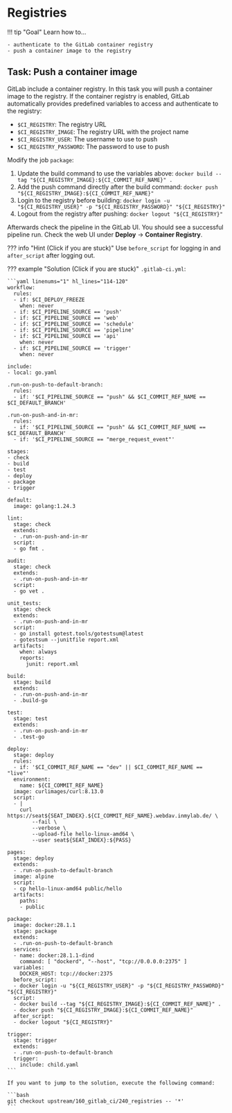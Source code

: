 # Registries

!!! tip "Goal"
    Learn how to...

    - authenticate to the GitLab container registry
    - push a container image to the registry

## Task: Push a container image

GitLab include a container registry. In this task you will push a container image to the registry. If the container registry is enabled, GitLab automatically provides predefined variables to access and authenticate to the registry:

- `$CI_REGISTRY`: The registry URL
- `$CI_REGISTRY_IMAGE`: The registry URL with the project name
- `$CI_REGISTRY_USER`: The username to use to push
- `$CI_REGISTRY_PASSWORD`: The password to use to push

Modify the job `package`:

1. Update the build command to use the variables above: `docker build --tag "${CI_REGISTRY_IMAGE}:${CI_COMMIT_REF_NAME}" .`
1. Add the push command directly after the build command: `docker push "${CI_REGISTRY_IMAGE}:${CI_COMMIT_REF_NAME}"`
1. Login to the registry before building: `docker login -u "${CI_REGISTRY_USER}" -p "${CI_REGISTRY_PASSWORD}" "${CI_REGISTRY}"`
1. Logout from the registry after pushing: `docker logout "${CI_REGISTRY}"`

Afterwards check the pipeline in the GitLab UI. You should see a successful pipeline run. Check the web UI under **Deploy** -> **Container Registry**.

??? info "Hint (Click if you are stuck)"
    Use `before_script` for logging in and `after_script` after logging out.

??? example "Solution (Click if you are stuck)"
    `.gitlab-ci.yml`:

    ```yaml linenums="1" hl_lines="114-120"
    workflow:
      rules:
      - if: $CI_DEPLOY_FREEZE
        when: never
      - if: $CI_PIPELINE_SOURCE == 'push'
      - if: $CI_PIPELINE_SOURCE == 'web'
      - if: $CI_PIPELINE_SOURCE == 'schedule'
      - if: $CI_PIPELINE_SOURCE == 'pipeline'
      - if: $CI_PIPELINE_SOURCE == 'api'
        when: never
      - if: $CI_PIPELINE_SOURCE == 'trigger'
        when: never
      
    include:
    - local: go.yaml

    .run-on-push-to-default-branch:
      rules:
      - if: '$CI_PIPELINE_SOURCE == "push" && $CI_COMMIT_REF_NAME == $CI_DEFAULT_BRANCH'

    .run-on-push-and-in-mr:
      rules:
      - if: '$CI_PIPELINE_SOURCE == "push" && $CI_COMMIT_REF_NAME == $CI_DEFAULT_BRANCH'
      - if: '$CI_PIPELINE_SOURCE == "merge_request_event"'

    stages:
    - check
    - build
    - test
    - deploy
    - package
    - trigger

    default:
      image: golang:1.24.3

    lint:
      stage: check
      extends:
      - .run-on-push-and-in-mr
      script:
      - go fmt .

    audit:
      stage: check
      extends:
      - .run-on-push-and-in-mr
      script:
      - go vet .

    unit_tests:
      stage: check
      extends:
      - .run-on-push-and-in-mr
      script:
      - go install gotest.tools/gotestsum@latest
      - gotestsum --junitfile report.xml
      artifacts:
        when: always
        reports:
          junit: report.xml

    build:
      stage: build
      extends:
      - .run-on-push-and-in-mr
      - .build-go

    test:
      stage: test
      extends:
      - .run-on-push-and-in-mr
      - .test-go

    deploy:
      stage: deploy
      rules:
      - if: '$CI_COMMIT_REF_NAME == "dev" || $CI_COMMIT_REF_NAME == "live"'
      environment:
        name: ${CI_COMMIT_REF_NAME}
      image: curlimages/curl:8.13.0
      script:
      - |
        curl https://seat${SEAT_INDEX}.${CI_COMMIT_REF_NAME}.webdav.inmylab.de/ \
            --fail \
            --verbose \
            --upload-file hello-linux-amd64 \
            --user seat${SEAT_INDEX}:${PASS}

    pages:
      stage: deploy
      extends:
      - .run-on-push-to-default-branch
      image: alpine
      script:
      - cp hello-linux-amd64 public/hello
      artifacts:
        paths:
        - public

    package:
      image: docker:28.1.1
      stage: package
      extends:
      - .run-on-push-to-default-branch
      services:
      - name: docker:28.1.1-dind
        command: [ "dockerd", "--host", "tcp://0.0.0.0:2375" ]
      variables:
        DOCKER_HOST: tcp://docker:2375
      before_script:
      - docker login -u "${CI_REGISTRY_USER}" -p "${CI_REGISTRY_PASSWORD}" "${CI_REGISTRY}"
      script:
      - docker build --tag "${CI_REGISTRY_IMAGE}:${CI_COMMIT_REF_NAME}" .
      - docker push "${CI_REGISTRY_IMAGE}:${CI_COMMIT_REF_NAME}"
      after_script:
      - docker logout "${CI_REGISTRY}"

    trigger:
      stage: trigger
      extends:
      - .run-on-push-to-default-branch
      trigger:
        include: child.yaml
    ```
    
    If you want to jump to the solution, execute the following command:

    ```bash
    git checkout upstream/160_gitlab_ci/240_registries -- '*'
    ```

<!-- TODO: --password-stdin -->
